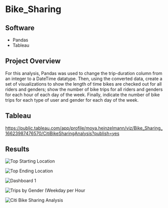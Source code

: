 # Bike_Sharing

## Software
- Pandas
- Tableau

## Project Overview

For this analysis, Pandas was used to change the trip-duration column from an integer to a DateTime datatype. Then, using the converted data, create a set of visualizations to show the length of time bikes are checked out for all riders and genders; show the number of bike trips for all riders and genders for each hour of each day of the week. Finally, indicate the number of bike trips for each type of user and gender for each day of the week.

## Tableau
https://public.tableau.com/app/profile/moya.heinzelmann/viz/Bike_Sharing_16623987476570/CitiBikeSharingAnalysis?publish=yes

## Results

![Top Starting Location](https://user-images.githubusercontent.com/105765150/189559196-1f6380d5-68cf-410f-b806-95444fb5a5df.png)

![Top Ending Location](https://user-images.githubusercontent.com/105765150/189559239-7ed3575e-e827-4d2a-a60f-d7cf783d28ad.png)



![Dashboard 1](https://user-images.githubusercontent.com/105765150/189558822-5827f5b2-7063-4c85-9093-87a0173b062e.png)

![Trips by Gender (Weekday per Hour](https://user-images.githubusercontent.com/105765150/189558896-5f3224c9-8824-4426-91a4-758a49d6218f.png)

![Citi Bike Sharing Analysis](https://user-images.githubusercontent.com/105765150/189559013-b498fe57-f108-4e57-9e29-ff9d3c1e84e5.png)
